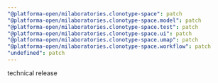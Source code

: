 ```yaml
---
"@platforma-open/milaboratories.clonotype-space": patch
"@platforma-open/milaboratories.clonotype-space.model": patch
"@platforma-open/milaboratories.clonotype-space.test": patch
"@platforma-open/milaboratories.clonotype-space.ui": patch
"@platforma-open/milaboratories.clonotype-space.umap": patch
"@platforma-open/milaboratories.clonotype-space.workflow": patch
"undefined": patch
---
```


technical release
